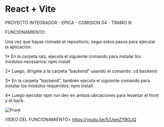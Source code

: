 # React + Vite

PROYECTO INTEGRADOR - EPICA - COMISION 04 - TRAMO III

FUNCIONAMIENTO:

Una vez que hayas clonado el repositorio, segui estos pasos para ejecutar la aplicación:

1* En la carpeta raíz, ejecuta el siguiente comando para instalar los módulos necesarios:
npm install

2* Luego, dirígete a la carpeta "backend" usando el comando:
cd backend

3* En la carpeta "backend", también ejecuta el siguiente comando para instalar los módulos requeridos:
npm install

4* Luego ejecutar npm run dev en ambas ubicaciones para levantar el front y el back.

![Front](https://tuki-socks.com.ar/wp-content/uploads/2023/12/screencapture-localhost-5173-2023-12-15-18_48_49.png)

VIDEO DEL FUNCIONAMIENTO> https://youtu.be/57JweZYBOJQ

